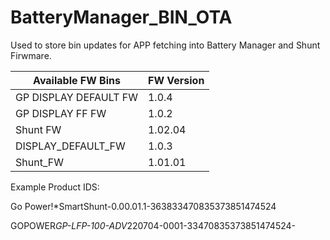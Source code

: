 # BatteryManager_BIN_OTA


Used to store bin updates for APP fetching into Battery Manager and Shunt Firwmare. 


|  Available FW Bins  | FW Version|
|---------------------|-----------|
|GP DISPLAY DEFAULT FW|   1.0.4   |
|  GP DISPLAY FF FW   |   1.0.2   |
|       Shunt FW      |  1.02.04  |
| DISPLAY_DEFAULT_FW  |   1.0.3   |
|       Shunt_FW      |  1.01.01  |

Example Product IDS:

Go Power!*SmartShunt-0.00.01.1-363833470835373851474524

GOPOWER*GP-LFP-100-ADV*220704-0001-33470835373851474524-
